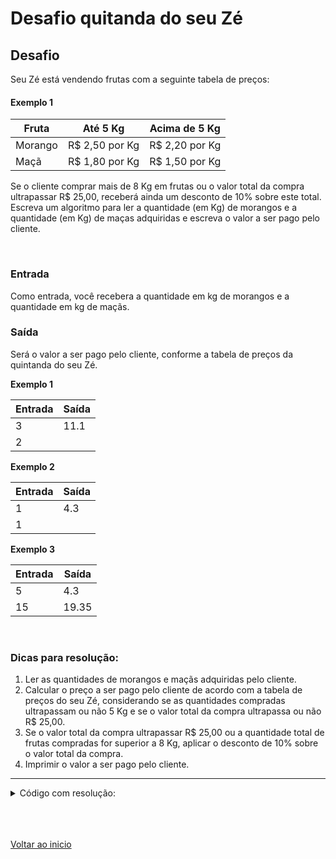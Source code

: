 # Desafio quitanda do seu Zé

## Desafio

Seu Zé está vendendo frutas com a seguinte tabela de preços:

#### Exemplo 1

| Fruta | Até 5 Kg | Acima de 5 Kg |
| --- | --- | --- |
| Morango | R$ 2,50 por Kg | R$ 2,20 por Kg |
| Maçã | R$ 1,80 por Kg | R$ 1,50 por Kg |

Se o cliente comprar mais de 8 Kg em frutas ou o valor total da compra ultrapassar R$ 25,00, receberá ainda um desconto de 10% sobre este total. Escreva um algoritmo para ler a quantidade (em Kg) de morangos e a quantidade (em Kg) de maças adquiridas e escreva o valor a ser pago pelo cliente.

<br>

### Entrada

Como entrada, você recebera a quantidade em kg de morangos e a quantidade em kg de maçãs.

### Saída

Será o valor a ser pago pelo cliente, conforme a tabela de preços da quintanda do seu Zé.

**Exemplo 1**

| Entrada | Saída |
| --- | --- |
| 3 | 11.1 |
| 2 |  |

**Exemplo 2**

| Entrada | Saída |
| --- | --- |
| 1 | 4.3 |
| 1 |  |

**Exemplo 3**

| Entrada | Saída |
| --- | --- |
| 5 | 4.3 |
| 15 | 19.35 |

<br>

### Dicas para resolução:
1. Ler as quantidades de morangos e maçãs adquiridas pelo cliente.
2. Calcular o preço a ser pago pelo cliente de acordo com a tabela de preços do seu Zé, considerando se as quantidades compradas ultrapassam ou não 5 Kg e se o valor total da compra ultrapassa ou não R$ 25,00.
3. Se o valor total da compra ultrapassar R$ 25,00 ou a quantidade total de frutas compradas for superior a 8 Kg, aplicar o desconto de 10% sobre o valor total da compra.
4. Imprimir o valor a ser pago pelo cliente.

---

<details>
<summary>Código com resolução:</summary>

```java
// Para ler e escrever dados em Java, aqui na DIO padronizamos da seguinte forma:
// - new Scanner(System.in): cria um leitor de Entradas, com métodos úteis com prefixo "next";
// - System.out.println:.imprime um texto de Saída (Output) e pulando uma linha.

import java.util.*;

public class Main {
    public static void main(String[] args) {
        Scanner input = new Scanner(System.in);
        int morangos = input.nextInt();
        int macas = input.nextInt();
        double precoMorango, precoMaca, precoTotal;

        /*TODO: Implemente as condições necessárias para retornar o preço a ser
        pago pelo cliente, conforme a tabela de preços do seu Zé:*/

        // Calcula o preço do morango conforme a tabela de preços
        if (morangos <= 5) {
            precoMorango = morangos * 2.50;
        } else {
            precoMorango = morangos * 2.20;
        }

        // Calcula o preço da maçã de acordo com a tabela de preços
        if (macas <= 5) {
            precoMaca = macas * 1.80;
        } else {
            precoMaca = macas * 1.50;
        }

        // Calcula o preço total da compra
        precoTotal = precoMorango + precoMaca;

        // Verifica se o desconto deve ser aplicado
        if (precoTotal > 25.00 || morangos + macas > 8) {
            precoTotal *= 0.90; // Aplica o desconto de 10%
        }

        // Imprime o preço a ser pago pelo cliente
        System.out.println(precoTotal);

    }
}
```

</details>

<br>

<br>

<br>

[Voltar ao inicio](/README.md)